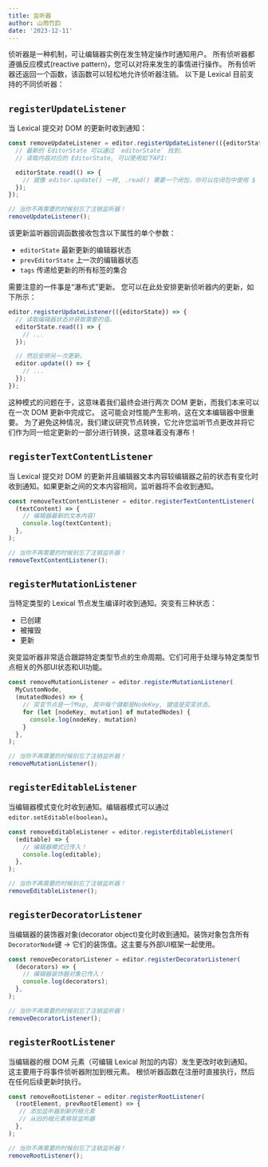 ```yaml
---
title: 监听器
author: 山雨竹韵
date: '2023-12-11'
---
```


侦听器是一种机制，可让编辑器实例在发生特定操作时通知用户。 所有侦听器都遵循反应模式(reactive pattern)，您可以对将来发生的事情进行操作。 所有侦听器还返回一个函数，该函数可以轻松地允许侦听器注销。 以下是 Lexical 目前支持的不同侦听器：

## `registerUpdateListener`

当 Lexical 提交对 DOM 的更新时收到通知：

```js
const removeUpdateListener = editor.registerUpdateListener(({editorState}) => {
  // 最新的 EditorState 可以通过 `editorState` 找到.
  // 读取内容对应的 EditorState, 可以使用如下API:

  editorState.read(() => {
    // 就像 editor.update() 一样, .read() 需要一个闭包，你可以在闭包中使用 $ 前缀的帮助函数.
  });
});

// 当你不再需要的时候别忘了注销监听器！
removeUpdateListener();
```

该更新监听器回调函数接收包含以下属性的单个参数：
- `editorState` 最新更新的编辑器状态
- `prevEditorState` 上一次的编辑器状态
- `tags` 传递给更新的所有标签的集合

需要注意的一件事是“瀑布式”更新。 您可以在此处安排更新侦听器内的更新，如下所示：

```js
editor.registerUpdateListener(({editorState}) => {
  // 读取编辑器状态并获取需要的值。
  editorState.read(() => {
    // ...
  });

  // 然后安排另一次更新。
  editor.update(() => {
    // ...
  });
});
```

这种模式的问题在于，这意味着我们最终会进行两次 DOM 更新，而我们本来可以在一次 DOM 更新中完成它。 这可能会对性能产生影响，这在文本编辑器中很重要。 为了避免这种情况，我们建议研究节点转换，它允许您监听节点更改并将它们作为同一给定更新的一部分进行转换，这意味着没有瀑布！

## `registerTextContentListener`

当 Lexical 提交对 DOM 的更新并且编辑器文本内容较编辑器之前的状态有变化时收到通知。如果更新之间的文本内容相同，监听器将不会收到通知。

```js
const removeTextContentListener = editor.registerTextContentListener(
  (textContent) => {
    // 编辑器最新的文本内容!
    console.log(textContent);
  },
);

// 当你不再需要的时候别忘了注销监听器！
removeTextContentListener();
```

## `registerMutationListener`

当特定类型的 Lexical 节点发生编译时收到通知。突变有三种状态：
- 已创建
- 被摧毁
- 更新

突变监听器非常适合跟踪特定类型节点的生命周期。它们可用于处理与特定类型节点相关的外部UI状态和UI功能。

```js
const removeMutationListener = editor.registerMutationListener(
  MyCustomNode,
  (mutatedNodes) => {
    // 突变节点是一个Map, 其中每个键都是NodeKey, 键值是突变状态。 
    for (let [nodeKey, mutation] of mutatedNodes) {
      console.log(nodeKey, mutation)
    }
  },
);

// 当你不再需要的时候别忘了注销监听器！
removeMutationListener();
```

## `registerEditableListener`

当编辑器模式变化时收到通知。编辑器模式可以通过`editor.setEditable(boolean)`。
```js
const removeEditableListener = editor.registerEditableListener(
  (editable) => {
    // 编辑器模式已传入！
    console.log(editable);
  },
);

// 当你不再需要的时候别忘了注销监听器！
removeEditableListener();
```

## `registerDecoratorListener`

当编辑器的装饰器对象(decorator object)变化时收到通知。装饰对象包含所有`DecoratorNode`键 -> 它们的装饰值。这主要与外部UI框架一起使用。

```js
const removeDecoratorListener = editor.registerDecoratorListener(
  (decorators) => {
    // 编辑器装饰器对象已传入！
    console.log(decorators);
  },
);

// 当你不再需要的时候别忘了注销监听器！
removeDecoratorListener();
```

## `registerRootListener`

当编辑器的根 DOM 元素（可编辑 Lexical 附加的内容）发生更改时收到通知。 这主要用于将事件侦听器附加到根元素。 根侦听器函数在注册时直接执行，然后在任何后续更新时执行。

```js
const removeRootListener = editor.registerRootListener(
  (rootElement, prevRootElement) => {
   // 添加监听器到新的根元素
   // 从旧的根元素移除监听器
  },
);

// 当你不再需要的时候别忘了注销监听器！
removeRootListener();
```
